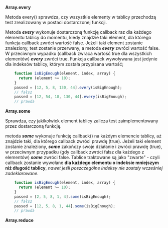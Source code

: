 **Array.every**

Metoda  every() sprawdza, czy wszystkie elementy w tablicy przechodzą test zrealizowany w postaci dostarczonej funkcji.

Metoda ***every*** wykonuje dostarczoną funkcję callback raz dla każdego elementu tablicy do momentu, kiedy znajdzie taki element,
dla którego funkcja callback zwróci wartość false. Jeżeli taki element zostanie znaleziony, test zostanie przerwany,
a metoda ***every*** zwróci wartość false. W przeciwnym wypadku (callback zwraca wartość true dla wszystkich elementów) ***every***
zwróci true. Funkcja callback wywoływana jest jedynie dla indeksów tablicy, którym została przypisana wartość;

```javascript
    function isBigEnough(element, index, array) {
      return (element >= 10);
    }
    passed = [12, 5, 8, 130, 44].every(isBigEnough);
    // fałsz
    passed = [12, 54, 18, 130, 44].every(isBigEnough);
    // prawda
````

**Array.some**

Sprawdza, czy jakikolwiek element tablicy zalicza test zaimplementowany przez dostarczoną funkcję.

metoda ***some*** wykonuje funkcję callback() na każdym elemencie tablicy, aż znajdzie taki, dla którego callback zwróci
prawdę (true). Jeżeli taki element zostanie znaleziony, ***some*** zakończy swoje działanie i zwróci prawdę (true),
w przeciwnym przypadku (gdy callback zwróci fałsz dla każdego z elementów) ***some*** zwróci false.
Tablice traktowane są jako "zwarte" - czyli callback zostanie wywołane **dla każdego elementu o indeksie mniejszym
niż długość tablicy**, *nawet jeśli poszczególne indeksy nie zostały wcześniej zadeklarowane*.

```javascript
    function isBigEnough(element, index, array) {
      return (element >= 10);
    }
    passed = [2, 5, 8, 1, 4].some(isBigEnough);
    // fałsz
    passed = [12, 5, 8, 1, 44].some(isBigEnough);
    // prawda
```

**Array.reduce**